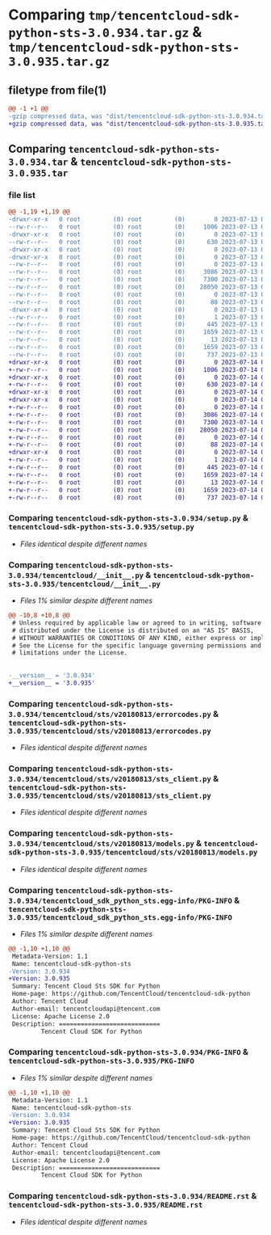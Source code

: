 # Comparing `tmp/tencentcloud-sdk-python-sts-3.0.934.tar.gz` & `tmp/tencentcloud-sdk-python-sts-3.0.935.tar.gz`

## filetype from file(1)

```diff
@@ -1 +1 @@
-gzip compressed data, was "dist/tencentcloud-sdk-python-sts-3.0.934.tar", last modified: Thu Jul 13 00:33:02 2023, max compression
+gzip compressed data, was "dist/tencentcloud-sdk-python-sts-3.0.935.tar", last modified: Fri Jul 14 00:38:00 2023, max compression
```

## Comparing `tencentcloud-sdk-python-sts-3.0.934.tar` & `tencentcloud-sdk-python-sts-3.0.935.tar`

### file list

```diff
@@ -1,19 +1,19 @@
-drwxr-xr-x   0 root         (0) root         (0)        0 2023-07-13 00:33:02.000000 tencentcloud-sdk-python-sts-3.0.934/
--rw-r--r--   0 root         (0) root         (0)     1006 2023-07-13 00:33:02.000000 tencentcloud-sdk-python-sts-3.0.934/setup.py
-drwxr-xr-x   0 root         (0) root         (0)        0 2023-07-13 00:33:02.000000 tencentcloud-sdk-python-sts-3.0.934/tencentcloud/
--rw-r--r--   0 root         (0) root         (0)      630 2023-07-13 00:33:02.000000 tencentcloud-sdk-python-sts-3.0.934/tencentcloud/__init__.py
-drwxr-xr-x   0 root         (0) root         (0)        0 2023-07-13 00:33:02.000000 tencentcloud-sdk-python-sts-3.0.934/tencentcloud/sts/
-drwxr-xr-x   0 root         (0) root         (0)        0 2023-07-13 00:33:02.000000 tencentcloud-sdk-python-sts-3.0.934/tencentcloud/sts/v20180813/
--rw-r--r--   0 root         (0) root         (0)        0 2023-07-13 00:33:02.000000 tencentcloud-sdk-python-sts-3.0.934/tencentcloud/sts/v20180813/__init__.py
--rw-r--r--   0 root         (0) root         (0)     3086 2023-07-13 00:33:02.000000 tencentcloud-sdk-python-sts-3.0.934/tencentcloud/sts/v20180813/errorcodes.py
--rw-r--r--   0 root         (0) root         (0)     7300 2023-07-13 00:33:02.000000 tencentcloud-sdk-python-sts-3.0.934/tencentcloud/sts/v20180813/sts_client.py
--rw-r--r--   0 root         (0) root         (0)    28050 2023-07-13 00:33:02.000000 tencentcloud-sdk-python-sts-3.0.934/tencentcloud/sts/v20180813/models.py
--rw-r--r--   0 root         (0) root         (0)        0 2023-07-13 00:33:02.000000 tencentcloud-sdk-python-sts-3.0.934/tencentcloud/sts/__init__.py
--rw-r--r--   0 root         (0) root         (0)       88 2023-07-13 00:33:02.000000 tencentcloud-sdk-python-sts-3.0.934/setup.cfg
-drwxr-xr-x   0 root         (0) root         (0)        0 2023-07-13 00:33:02.000000 tencentcloud-sdk-python-sts-3.0.934/tencentcloud_sdk_python_sts.egg-info/
--rw-r--r--   0 root         (0) root         (0)        1 2023-07-13 00:33:02.000000 tencentcloud-sdk-python-sts-3.0.934/tencentcloud_sdk_python_sts.egg-info/dependency_links.txt
--rw-r--r--   0 root         (0) root         (0)      445 2023-07-13 00:33:02.000000 tencentcloud-sdk-python-sts-3.0.934/tencentcloud_sdk_python_sts.egg-info/SOURCES.txt
--rw-r--r--   0 root         (0) root         (0)     1659 2023-07-13 00:33:02.000000 tencentcloud-sdk-python-sts-3.0.934/tencentcloud_sdk_python_sts.egg-info/PKG-INFO
--rw-r--r--   0 root         (0) root         (0)       13 2023-07-13 00:33:02.000000 tencentcloud-sdk-python-sts-3.0.934/tencentcloud_sdk_python_sts.egg-info/top_level.txt
--rw-r--r--   0 root         (0) root         (0)     1659 2023-07-13 00:33:02.000000 tencentcloud-sdk-python-sts-3.0.934/PKG-INFO
--rw-r--r--   0 root         (0) root         (0)      737 2023-07-13 00:33:02.000000 tencentcloud-sdk-python-sts-3.0.934/README.rst
+drwxr-xr-x   0 root         (0) root         (0)        0 2023-07-14 00:38:00.000000 tencentcloud-sdk-python-sts-3.0.935/
+-rw-r--r--   0 root         (0) root         (0)     1006 2023-07-14 00:38:00.000000 tencentcloud-sdk-python-sts-3.0.935/setup.py
+drwxr-xr-x   0 root         (0) root         (0)        0 2023-07-14 00:38:00.000000 tencentcloud-sdk-python-sts-3.0.935/tencentcloud/
+-rw-r--r--   0 root         (0) root         (0)      630 2023-07-14 00:38:00.000000 tencentcloud-sdk-python-sts-3.0.935/tencentcloud/__init__.py
+drwxr-xr-x   0 root         (0) root         (0)        0 2023-07-14 00:38:00.000000 tencentcloud-sdk-python-sts-3.0.935/tencentcloud/sts/
+drwxr-xr-x   0 root         (0) root         (0)        0 2023-07-14 00:38:00.000000 tencentcloud-sdk-python-sts-3.0.935/tencentcloud/sts/v20180813/
+-rw-r--r--   0 root         (0) root         (0)        0 2023-07-14 00:38:00.000000 tencentcloud-sdk-python-sts-3.0.935/tencentcloud/sts/v20180813/__init__.py
+-rw-r--r--   0 root         (0) root         (0)     3086 2023-07-14 00:38:00.000000 tencentcloud-sdk-python-sts-3.0.935/tencentcloud/sts/v20180813/errorcodes.py
+-rw-r--r--   0 root         (0) root         (0)     7300 2023-07-14 00:38:00.000000 tencentcloud-sdk-python-sts-3.0.935/tencentcloud/sts/v20180813/sts_client.py
+-rw-r--r--   0 root         (0) root         (0)    28050 2023-07-14 00:38:00.000000 tencentcloud-sdk-python-sts-3.0.935/tencentcloud/sts/v20180813/models.py
+-rw-r--r--   0 root         (0) root         (0)        0 2023-07-14 00:38:00.000000 tencentcloud-sdk-python-sts-3.0.935/tencentcloud/sts/__init__.py
+-rw-r--r--   0 root         (0) root         (0)       88 2023-07-14 00:38:00.000000 tencentcloud-sdk-python-sts-3.0.935/setup.cfg
+drwxr-xr-x   0 root         (0) root         (0)        0 2023-07-14 00:38:00.000000 tencentcloud-sdk-python-sts-3.0.935/tencentcloud_sdk_python_sts.egg-info/
+-rw-r--r--   0 root         (0) root         (0)        1 2023-07-14 00:38:00.000000 tencentcloud-sdk-python-sts-3.0.935/tencentcloud_sdk_python_sts.egg-info/dependency_links.txt
+-rw-r--r--   0 root         (0) root         (0)      445 2023-07-14 00:38:00.000000 tencentcloud-sdk-python-sts-3.0.935/tencentcloud_sdk_python_sts.egg-info/SOURCES.txt
+-rw-r--r--   0 root         (0) root         (0)     1659 2023-07-14 00:38:00.000000 tencentcloud-sdk-python-sts-3.0.935/tencentcloud_sdk_python_sts.egg-info/PKG-INFO
+-rw-r--r--   0 root         (0) root         (0)       13 2023-07-14 00:38:00.000000 tencentcloud-sdk-python-sts-3.0.935/tencentcloud_sdk_python_sts.egg-info/top_level.txt
+-rw-r--r--   0 root         (0) root         (0)     1659 2023-07-14 00:38:00.000000 tencentcloud-sdk-python-sts-3.0.935/PKG-INFO
+-rw-r--r--   0 root         (0) root         (0)      737 2023-07-14 00:38:00.000000 tencentcloud-sdk-python-sts-3.0.935/README.rst
```

### Comparing `tencentcloud-sdk-python-sts-3.0.934/setup.py` & `tencentcloud-sdk-python-sts-3.0.935/setup.py`

 * *Files identical despite different names*

### Comparing `tencentcloud-sdk-python-sts-3.0.934/tencentcloud/__init__.py` & `tencentcloud-sdk-python-sts-3.0.935/tencentcloud/__init__.py`

 * *Files 1% similar despite different names*

```diff
@@ -10,8 +10,8 @@
 # Unless required by applicable law or agreed to in writing, software
 # distributed under the License is distributed on an "AS IS" BASIS,
 # WITHOUT WARRANTIES OR CONDITIONS OF ANY KIND, either express or implied.
 # See the License for the specific language governing permissions and
 # limitations under the License.
 
 
-__version__ = '3.0.934'
+__version__ = '3.0.935'
```

### Comparing `tencentcloud-sdk-python-sts-3.0.934/tencentcloud/sts/v20180813/errorcodes.py` & `tencentcloud-sdk-python-sts-3.0.935/tencentcloud/sts/v20180813/errorcodes.py`

 * *Files identical despite different names*

### Comparing `tencentcloud-sdk-python-sts-3.0.934/tencentcloud/sts/v20180813/sts_client.py` & `tencentcloud-sdk-python-sts-3.0.935/tencentcloud/sts/v20180813/sts_client.py`

 * *Files identical despite different names*

### Comparing `tencentcloud-sdk-python-sts-3.0.934/tencentcloud/sts/v20180813/models.py` & `tencentcloud-sdk-python-sts-3.0.935/tencentcloud/sts/v20180813/models.py`

 * *Files identical despite different names*

### Comparing `tencentcloud-sdk-python-sts-3.0.934/tencentcloud_sdk_python_sts.egg-info/PKG-INFO` & `tencentcloud-sdk-python-sts-3.0.935/tencentcloud_sdk_python_sts.egg-info/PKG-INFO`

 * *Files 1% similar despite different names*

```diff
@@ -1,10 +1,10 @@
 Metadata-Version: 1.1
 Name: tencentcloud-sdk-python-sts
-Version: 3.0.934
+Version: 3.0.935
 Summary: Tencent Cloud Sts SDK for Python
 Home-page: https://github.com/TencentCloud/tencentcloud-sdk-python
 Author: Tencent Cloud
 Author-email: tencentcloudapi@tencent.com
 License: Apache License 2.0
 Description: ============================
         Tencent Cloud SDK for Python
```

### Comparing `tencentcloud-sdk-python-sts-3.0.934/PKG-INFO` & `tencentcloud-sdk-python-sts-3.0.935/PKG-INFO`

 * *Files 1% similar despite different names*

```diff
@@ -1,10 +1,10 @@
 Metadata-Version: 1.1
 Name: tencentcloud-sdk-python-sts
-Version: 3.0.934
+Version: 3.0.935
 Summary: Tencent Cloud Sts SDK for Python
 Home-page: https://github.com/TencentCloud/tencentcloud-sdk-python
 Author: Tencent Cloud
 Author-email: tencentcloudapi@tencent.com
 License: Apache License 2.0
 Description: ============================
         Tencent Cloud SDK for Python
```

### Comparing `tencentcloud-sdk-python-sts-3.0.934/README.rst` & `tencentcloud-sdk-python-sts-3.0.935/README.rst`

 * *Files identical despite different names*

